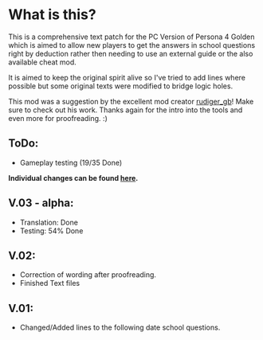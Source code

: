 # What is this?

This is a comprehensive text patch for the PC Version of Persona 4 Golden which is aimed to allow new players to get the answers in school questions right by deduction rather then needing to use an external guide or the also available cheat mod.

It is aimed to keep the original spirit alive so I've tried to add lines where possible but some  original texts were modified to bridge logic holes. 

This mod was a suggestion by the excellent mod creator [rudiger_gb](https://gamebanana.com/members/1491857)! Make sure to check out his work. Thanks again for the intro into the tools and even more for proofreading. :) 

## ToDo:
* Gameplay testing (19/35 Done)

**Individual changes can be found [here](CHANGES.md).**

## V.03 - alpha:
* Translation: Done
* Testing: 54% Done

## V.02:
- Correction of wording after proofreading.
- Finished Text files

## V.01:
- Changed/Added lines to the following date school questions. 


